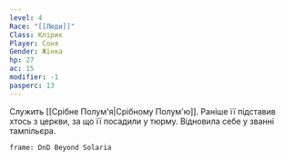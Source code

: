```yaml
---
level: 4
Race: "[[Люди]]"
Class: Клірик
Player: Соня
Gender: Жінка
hp: 27
ac: 15
modifier: -1
pasperc: 13
---
```

Служить [[Срібне Полум'я|Срібному Полум'ю]]. Раніше її підставив хтось з церкви, за що її посадили у тюрму. Відновила себе у званні тампільєра. 
```custom-frames
frame: DnD Beyond Solaria
```